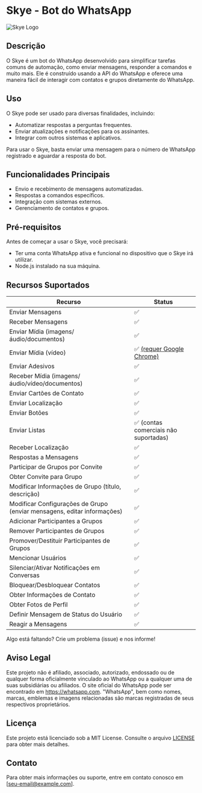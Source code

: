 # Skye - Bot do WhatsApp

![Skye Logo]([[https://exemplo.com/caminho-para-o-logo.png](https://cdn.discordapp.com/attachments/1161428976108060705/1171282405085151282/Skye.jpeg?ex=655c1cbe&is=6549a7be&hm=5dd86dc0ead645e4862288574bb682c5909216274f5c1b5eae441326fc68ab5d&)](https://cdn.discordapp.com/icons/1161428974631661682/d88e89d0f61f4a02244be92425442106.webp?size=96))

## Descrição

O Skye é um bot do WhatsApp desenvolvido para simplificar tarefas comuns de automação, como enviar mensagens, responder a comandos e muito mais. Ele é construído usando a API do WhatsApp e oferece uma maneira fácil de interagir com contatos e grupos diretamente do WhatsApp.

## Uso

O Skye pode ser usado para diversas finalidades, incluindo:

- Automatizar respostas a perguntas frequentes.
- Enviar atualizações e notificações para os assinantes.
- Integrar com outros sistemas e aplicativos.

Para usar o Skye, basta enviar uma mensagem para o número de WhatsApp registrado e aguardar a resposta do bot.

## Funcionalidades Principais

- Envio e recebimento de mensagens automatizadas.
- Respostas a comandos específicos.
- Integração com sistemas externos.
- Gerenciamento de contatos e grupos.

## Pré-requisitos

Antes de começar a usar o Skye, você precisará:

- Ter uma conta WhatsApp ativa e funcional no dispositivo que o Skye irá utilizar.
- Node.js instalado na sua máquina.

## Recursos Suportados

| Recurso  | Status |
| ------------- | ------------- |
| Enviar Mensagens  | ✅  |
| Receber Mensagens  | ✅  |
| Enviar Mídia (imagens/áudio/documentos)  | ✅  |
| Enviar Mídia (vídeo)  | ✅ [(requer Google Chrome)](https://wwebjs.dev/guide/handling-attachments.html#caveat-for-sending-videos-and-gifs)  |
| Enviar Adesivos | ✅ |
| Receber Mídia (imagens/áudio/vídeo/documentos)  | ✅  |
| Enviar Cartões de Contato | ✅ |
| Enviar Localização | ✅ |
| Enviar Botões | ✅ |
| Enviar Listas | ✅ (contas comerciais não suportadas) |
| Receber Localização | ✅ | 
| Respostas a Mensagens | ✅ |
| Participar de Grupos por Convite  | ✅ |
| Obter Convite para Grupo  | ✅ |
| Modificar Informações de Grupo (título, descrição)  | ✅  |
| Modificar Configurações de Grupo (enviar mensagens, editar informações)  | ✅  |
| Adicionar Participantes a Grupos  | ✅  |
| Remover Participantes de Grupos  | ✅  |
| Promover/Destituir Participantes de Grupos | ✅ |
| Mencionar Usuários | ✅ |
| Silenciar/Ativar Notificações em Conversas | ✅ |
| Bloquear/Desbloquear Contatos | ✅ |
| Obter Informações de Contato | ✅ |
| Obter Fotos de Perfil | ✅ |
| Definir Mensagem de Status do Usuário | ✅ |
| Reagir a Mensagens | ✅ |

Algo está faltando? Crie um problema (issue) e nos informe!

## Aviso Legal

Este projeto não é afiliado, associado, autorizado, endossado ou de qualquer forma oficialmente vinculado ao WhatsApp ou a qualquer uma de suas subsidiárias ou afiliados. O site oficial do WhatsApp pode ser encontrado em https://whatsapp.com. "WhatsApp", bem como nomes, marcas, emblemas e imagens relacionadas são marcas registradas de seus respectivos proprietários.

## Licença

Este projeto está licenciado sob a MIT License. Consulte o arquivo [LICENSE](LICENSE) para obter mais detalhes.

## Contato

Para obter mais informações ou suporte, entre em contato conosco em [seu-email@example.com].


